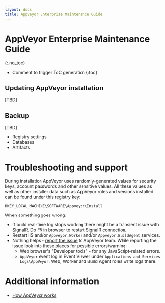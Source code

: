 ```yaml
---
layout: docs
title: AppVeyor Enterprise Maintenance Guide
---
```


<!-- markdownlint-disable MD022 MD032 -->
# AppVeyor Enterprise Maintenance Guide
{:.no_toc}

* Comment to trigger ToC generation
{:toc}
<!-- markdownlint-enable MD022 MD032 -->

## Updating AppVeyor installation

[TBD]

## Backup

[TBD]

* Registry settings
* Databases
* Artifacts

# Troubleshooting and support

During installation AppVeyor uses randomly-generated values for security keys, account passwords and other sensitive values. All these values as well as other installer data such as AppVeyor roles and versions installed can be found under this registry key:

    HKEY_LOCAL_MACHINE\SOFTWARE\Appveyor\Install

When something goes wrong:

* If build real-time log stops working there might be a transient issue with SignalR. Do F5 in browser to restart SignalR connection.
* Restart IIS and/or `Appveyor.Worker` and/or `Appveyor.BuildAgent` services.
* Nothing helps - [report the issue](/support/) to AppVeyor team. While reporting the issue look into these places for possible errors/warning:
    * Web browser's "Developer tools" - for any JavaScript-related errors.
    * `AppVeyor` event log in Event Viewer under `Applications and Services Logs\AppVeyor`. Web, Worker and Build Agent roles write logs there.

# Additional information

* [How AppVeyor works](/docs/enterprise/how-appveyor-works/)